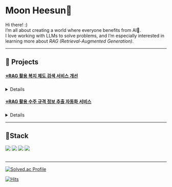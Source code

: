 # Moon Heesun🤩

Hi there! :)</br>
I’m all about creating a world where everyone benefits from AI🌿.</br>
I love working with LLMs to solve problems, and I’m especially interested in learning more about *RAG (Retrieval-Augmented Generation)*.   

***

## 📌 Projects
#### [**⭐RAG 활용 복지 제도 검색 서비스 개선**](https://github.com/SSiS-TeamB/RAG)   
<details>
   <summary>Details</summary>   
   <blockquote>(주)빅리더, 한국사회보장정보원 / 청년 AI 혁신 가드닝 프로그램 2023 / 2023.10 - 2023.12</blockquote>
      
   🗨️한국사회보장정보원에서 제공하는 복지 포털 '복지로'의 한계점을 보완하고자, RAG 시스템을 구현하여 Semantic Search가 가능하도록 함   
     
   👉 [한국 복지 제도에 대한 QA 데이터셋 생성](https://huggingface.co/datasets/Ash-Hun/Welfare-QA)   
   👉 [한국어 Embedding Model Domain Adaptation에 따른 Retriever 성능 변화 실험 진행](https://github.com/ssisOneTeam/Korean-Embedding-Model-Performance-Benchmark-for-Retriever)
</details>   

#### [**⭐RAG 활용 수주 규격 정보 추출 자동화 서비스**](https://github.com/SeAH-Besteel-RAG/RAG_before_refactoring)   
<details>
   <summary>Details</summary>   
   <blockquote>(주)빅리더, 세아베스틸 / 청년 AI 혁신 가드닝 프로그램 2023 / 2023.09 - 2023.10</blockquote>
      
   🗨️철강 제조 기업인 세아베스틸의 수많은 국내외 고객 기업으로부터 들어오는 불규칙한 양식과 언어로 작성된 수주 규격서에서 필요한 정보를 추출하는 과정을 자동화하고자, LLM을 활용하여 RAG 시스템 구축   
</details>   

***
## 🔨Stack
<div style="display:flex; flex-direction:row;">
  <div>
    <img src="https://img.shields.io/badge/Python-3776AB?style=for-the-badge&logo=Python&logoColor=white">
    <img src="https://img.shields.io/badge/LangChain-1C3C3C?style=for-the-badge&logo=LangChain&logoColor=white">
    <img src="https://img.shields.io/badge/FastAPI-009688?style=for-the-badge&logo=FastAPI&logoColor=white">
    <img src="https://img.shields.io/badge/GitHub-181717?style=for-the-badge&logo=GitHub&logoColor=white"><br>
<!--     <img src="https://img.shields.io/badge/PyTorch-EE4C2C?style=for-the-badge&logo=PyTorch&logoColor=white">
    <img src="https://img.shields.io/badge/TensorFlow-FF6F00?style=for-the-badge&logo=TensorFlow&logoColor=white"> -->
  </div>
</div><br>

***
[![Solved.ac Profile](http://mazassumnida.wtf/api/v2/generate_badge?boj=goddns0272)](https://solved.ac/goddns0272/)<br>

[![Hits](https://hits.seeyoufarm.com/api/count/incr/badge.svg?url=https%3A%2F%2Fgithub.com%2FMoonHeesun&count_bg=%235700FF&title_bg=%23000000&icon=github.svg&icon_color=%23FFFFFF&title=Hits&edge_flat=false)](https://hits.seeyoufarm.com)
